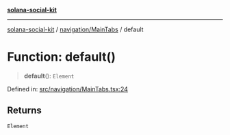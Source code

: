 [**solana-social-kit**](../../../README.md)

***

[solana-social-kit](../../../README.md) / [navigation/MainTabs](../README.md) / default

# Function: default()

> **default**(): `Element`

Defined in: [src/navigation/MainTabs.tsx:24](https://github.com/SendArcade/solana-social-starter/blob/98f94bb63d3814df24512365f6ae706d273e698f/src/navigation/MainTabs.tsx#L24)

## Returns

`Element`
